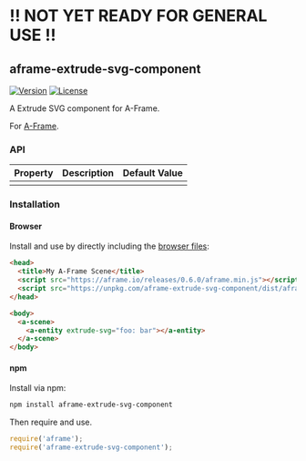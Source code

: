 # !! NOT YET READY FOR GENERAL USE !!

## aframe-extrude-svg-component

[![Version](http://img.shields.io/npm/v/aframe-extrude-svg-component.svg?style=flat-square)](https://npmjs.org/package/aframe-extrude-svg-component)
[![License](http://img.shields.io/npm/l/aframe-extrude-svg-component.svg?style=flat-square)](https://npmjs.org/package/aframe-extrude-svg-component)

A Extrude SVG component for A-Frame.

For [A-Frame](https://aframe.io).

### API

| Property | Description | Default Value |
| -------- | ----------- | ------------- |
|          |             |               |

### Installation

#### Browser

Install and use by directly including the [browser files](dist):

```html
<head>
  <title>My A-Frame Scene</title>
  <script src="https://aframe.io/releases/0.6.0/aframe.min.js"></script>
  <script src="https://unpkg.com/aframe-extrude-svg-component/dist/aframe-extrude-svg-component.min.js"></script>
</head>

<body>
  <a-scene>
    <a-entity extrude-svg="foo: bar"></a-entity>
  </a-scene>
</body>
```

<!-- If component is accepted to the Registry, uncomment this. -->
<!--
Or with [angle](https://npmjs.com/package/angle/), you can install the proper
version of the component straight into your HTML file, respective to your
version of A-Frame:

```sh
angle install aframe-extrude-svg-component
```
-->

#### npm

Install via npm:

```bash
npm install aframe-extrude-svg-component
```

Then require and use.

```js
require('aframe');
require('aframe-extrude-svg-component');
```
